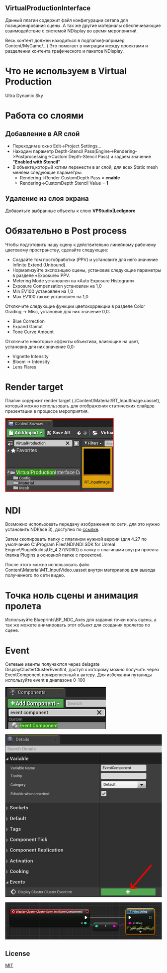 ## VirtualProductionInterface

Данный плагин содержит файл конфигурации сетапа для позиционирования сцены. А так же другие материалы обеспечивающие взаимодействие с системой NDisplay во время мероприятий.

Весь контент должен находиться в подпапке(например Content/MyGame/…) Это помогает в миграции между проектами и разделении контента графического и пакетов NDisplay.

# Что не используем в Virtual Production
Ultra Dynamic Sky

# Работа со слоями
## Добавление в AR слой</summary>
- Переходим в окно Edit->Project Settings...
- Находим параметр Depth-Stencil Pass(Engine->Rendering->Postprocessing->Custom Depth-Stencil Pass) и задаем значение <b>"Enabled with Stencil"</b>
- В объекте,который хотим перенести в ar слой, для всех Static mesh меняем следующие параметры:
  - Rendering->Render CustomDepth Pass = <b>enable</b>
  - Rendering->CustomDepth Stencil Value = <b>1</b>

## Удаление из слоя экрана</summary>
Добавитьте выбранные объекты к слою <b>VPStudio|LedIgnore</b>

# Обязательно в Post process
Чтобы подготовить нашу сцену к действительно линейному рабочему цветовому пространству, сделайте следующее:
- Создайте том постобработки (PPV) и установите для него значение Infinite Extend (Unbound).
- Нормализуйте экспозицию сцены, установив следующие параметры в разделе «Exposure» PPV.
- Metering Mode установлен на «Auto Exposure Histogram»
- Exposure Compensation установлен на 1,0
- Min EV100 установлен на 1,0
- Max EV100 также установлен на 1,0

Отключите следующие функции цветокоррекции в разделе Color Grading -> Misc, установив для них значение 0,0:
- Blue Correction
- Expand Gamut
- Tone Curve Amount

Отключите некоторые эффекты объектива, влияющие на цвет, установив для них значение 0,0:
- Vignette Intensity
- Bloom -> Intensity
- Lens Flares


# Render target
Плагин содержит render target (./Content/Material/RT_InputImage.uasset), который можно использовать для отображения статических слайдов презентации в процессе мероприятия.

![RT_InputImage.uasset](/docs/RenderTarget.png)
</details>

# NDI

Возможно использовать передачу изображения по сети, для это нужно установить NDI(все 3), доступно по [ссылке](https://drive.google.com/drive/folders/1LPjtdLZqGwoN8tVWBuq9wtrwLebodtgI?usp=share_link).

Затем скопировать папку c плагином нужной версии (для 4.27 по умолчанию C:\Program Files\NDI\NDI SDK for Unreal Engine\PluginBuilds\UE_4.27\NDIIO) в папку с плагинами внутри проекта (папка Plugins в основной папке с проектом). 

После этого можно использовать файл Content\Material\MT_InputVideo.uasset внутри материалов для вывода полученного по сети видео.

# Точка ноль сцены и анимация пролета

Используйте Blueprints\BP_NDC_Axes для задания точки ноль сцены, а так же можете анимировать этот объект для создания пролетов по сцене.

# Event

Сетевые ивенты получаются через delagate DisplayClusterClusterEventInt, доступ к которому можно получить через EventComponent прикрепленный к актеру. Для избежания путаницы используйте event в диапазоне 0-100

![EventComponent](/docs/AddEventComponent.png)

![DisplayClusterClusterEvent](/docs/Delegate.png)

![UseDelagate](/docs/UseEvent.png)

## License

[MIT](https://choosealicense.com/licenses/mit/)